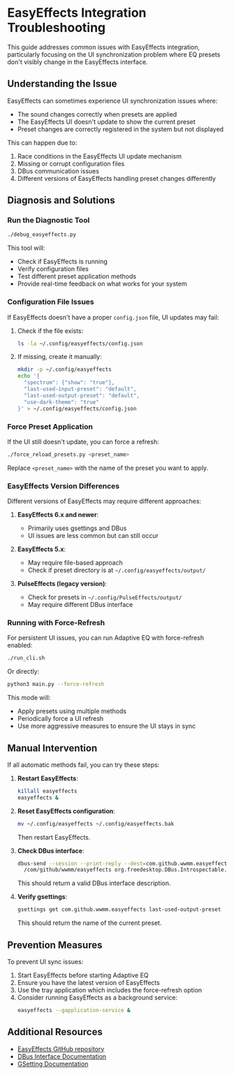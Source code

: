 # EasyEffects Integration Troubleshooting

This guide addresses common issues with EasyEffects integration, particularly focusing on the UI synchronization problem where EQ presets don't visibly change in the EasyEffects interface.

## Understanding the Issue

EasyEffects can sometimes experience UI synchronization issues where:
- The sound changes correctly when presets are applied
- The EasyEffects UI doesn't update to show the current preset
- Preset changes are correctly registered in the system but not displayed

This can happen due to:
1. Race conditions in the EasyEffects UI update mechanism
2. Missing or corrupt configuration files
3. DBus communication issues
4. Different versions of EasyEffects handling preset changes differently

## Diagnosis and Solutions

### Run the Diagnostic Tool

```bash
./debug_easyeffects.py
```

This tool will:
- Check if EasyEffects is running
- Verify configuration files
- Test different preset application methods
- Provide real-time feedback on what works for your system

### Configuration File Issues

If EasyEffects doesn't have a proper `config.json` file, UI updates may fail:

1. Check if the file exists:
   ```bash
   ls -la ~/.config/easyeffects/config.json
   ```

2. If missing, create it manually:
   ```bash
   mkdir -p ~/.config/easyeffects
   echo '{
     "spectrum": {"show": "true"},
     "last-used-input-preset": "default",
     "last-used-output-preset": "default",
     "use-dark-theme": "true"
   }' > ~/.config/easyeffects/config.json
   ```

### Force Preset Application

If the UI still doesn't update, you can force a refresh:

```bash
./force_reload_presets.py <preset_name>
```

Replace `<preset_name>` with the name of the preset you want to apply.

### EasyEffects Version Differences

Different versions of EasyEffects may require different approaches:

1. **EasyEffects 6.x and newer**:
   - Primarily uses gsettings and DBus
   - UI issues are less common but can still occur

2. **EasyEffects 5.x**:
   - May require file-based approach
   - Check if preset directory is at `~/.config/easyeffects/output/`

3. **PulseEffects (legacy version)**:
   - Check for presets in `~/.config/PulseEffects/output/`
   - May require different DBus interface

### Running with Force-Refresh

For persistent UI issues, you can run Adaptive EQ with force-refresh enabled:

```bash
./run_cli.sh
```

Or directly:

```bash
python3 main.py --force-refresh
```

This mode will:
- Apply presets using multiple methods
- Periodically force a UI refresh
- Use more aggressive measures to ensure the UI stays in sync

## Manual Intervention

If all automatic methods fail, you can try these steps:

1. **Restart EasyEffects**:
   ```bash
   killall easyeffects
   easyeffects &
   ```

2. **Reset EasyEffects configuration**:
   ```bash
   mv ~/.config/easyeffects ~/.config/easyeffects.bak
   ```
   Then restart EasyEffects.

3. **Check DBus interface**:
   ```bash
   dbus-send --session --print-reply --dest=com.github.wwmm.easyeffects \
     /com/github/wwmm/easyeffects org.freedesktop.DBus.Introspectable.Introspect
   ```
   This should return a valid DBus interface description.

4. **Verify gsettings**:
   ```bash
   gsettings get com.github.wwmm.easyeffects last-used-output-preset
   ```
   This should return the name of the current preset.

## Prevention Measures

To prevent UI sync issues:

1. Start EasyEffects before starting Adaptive EQ
2. Ensure you have the latest version of EasyEffects
3. Use the tray application which includes the force-refresh option
4. Consider running EasyEffects as a background service:
   ```bash
   easyeffects --gapplication-service &
   ```

## Additional Resources

- [EasyEffects GitHub repository](https://github.com/wwmm/easyeffects)
- [DBus Interface Documentation](https://dbus.freedesktop.org/doc/dbus-specification.html)
- [GSetting Documentation](https://developer.gnome.org/GSettings/)
